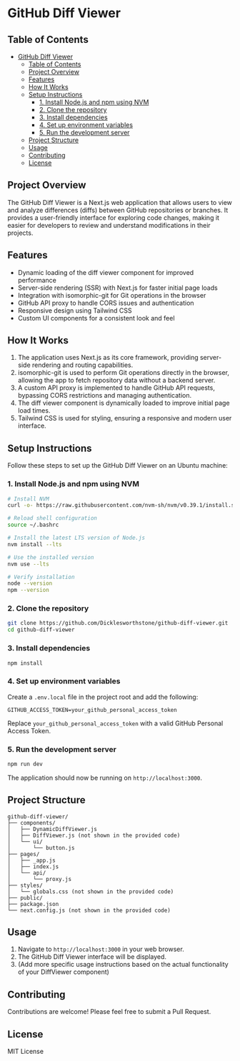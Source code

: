 # GitHub Diff Viewer

## Table of Contents
- [GitHub Diff Viewer](#github-diff-viewer)
  - [Table of Contents](#table-of-contents)
  - [Project Overview](#project-overview)
  - [Features](#features)
  - [How It Works](#how-it-works)
  - [Setup Instructions](#setup-instructions)
    - [1. Install Node.js and npm using NVM](#1-install-nodejs-and-npm-using-nvm)
    - [2. Clone the repository](#2-clone-the-repository)
    - [3. Install dependencies](#3-install-dependencies)
    - [4. Set up environment variables](#4-set-up-environment-variables)
    - [5. Run the development server](#5-run-the-development-server)
  - [Project Structure](#project-structure)
  - [Usage](#usage)
  - [Contributing](#contributing)
  - [License](#license)

## Project Overview

The GitHub Diff Viewer is a Next.js web application that allows users to view and analyze differences (diffs) between GitHub repositories or branches. It provides a user-friendly interface for exploring code changes, making it easier for developers to review and understand modifications in their projects.

## Features

- Dynamic loading of the diff viewer component for improved performance
- Server-side rendering (SSR) with Next.js for faster initial page loads
- Integration with isomorphic-git for Git operations in the browser
- GitHub API proxy to handle CORS issues and authentication
- Responsive design using Tailwind CSS
- Custom UI components for a consistent look and feel

## How It Works

1. The application uses Next.js as its core framework, providing server-side rendering and routing capabilities.
2. isomorphic-git is used to perform Git operations directly in the browser, allowing the app to fetch repository data without a backend server.
3. A custom API proxy is implemented to handle GitHub API requests, bypassing CORS restrictions and managing authentication.
4. The diff viewer component is dynamically loaded to improve initial page load times.
5. Tailwind CSS is used for styling, ensuring a responsive and modern user interface.

## Setup Instructions

Follow these steps to set up the GitHub Diff Viewer on an Ubuntu machine:

### 1. Install Node.js and npm using NVM

```bash
# Install NVM
curl -o- https://raw.githubusercontent.com/nvm-sh/nvm/v0.39.1/install.sh | bash

# Reload shell configuration
source ~/.bashrc

# Install the latest LTS version of Node.js
nvm install --lts

# Use the installed version
nvm use --lts

# Verify installation
node --version
npm --version
```

### 2. Clone the repository

```bash
git clone https://github.com/Dicklesworthstone/github-diff-viewer.git
cd github-diff-viewer
```

### 3. Install dependencies

```bash
npm install
```

### 4. Set up environment variables

Create a `.env.local` file in the project root and add the following:

```
GITHUB_ACCESS_TOKEN=your_github_personal_access_token
```

Replace `your_github_personal_access_token` with a valid GitHub Personal Access Token.

### 5. Run the development server

```bash
npm run dev
```

The application should now be running on `http://localhost:3000`.

## Project Structure

```
github-diff-viewer/
├── components/
│   ├── DynamicDiffViewer.js
│   ├── DiffViewer.js (not shown in the provided code)
│   └── ui/
│       └── button.js
├── pages/
│   ├── _app.js
│   ├── index.js
│   └── api/
│       └── proxy.js
├── styles/
│   └── globals.css (not shown in the provided code)
├── public/
├── package.json
└── next.config.js (not shown in the provided code)
```

## Usage

1. Navigate to `http://localhost:3000` in your web browser.
2. The GitHub Diff Viewer interface will be displayed.
3. (Add more specific usage instructions based on the actual functionality of your DiffViewer component)

## Contributing

Contributions are welcome! Please feel free to submit a Pull Request.

## License

MIT License